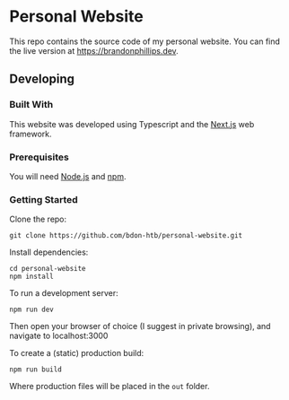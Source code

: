 # Personal Website

This repo contains the source code of my personal website. You can find the live version at https://brandonphillips.dev.

## Developing

### Built With
This website was developed using Typescript and the [Next.js](https://nextjs.org/) web framework.

### Prerequisites
You will need [Node.js](https://nodejs.org/en/) and [npm](https://www.npmjs.com/).

### Getting Started
Clone the repo:
```
git clone https://github.com/bdon-htb/personal-website.git
```
Install dependencies:
```
cd personal-website
npm install
```
To run a development server:
```
npm run dev
```
Then open your browser of choice (I suggest in private browsing), and navigate to localhost:3000

To create a (static) production build:
```
npm run build
```
Where production files will be placed in the `out` folder.